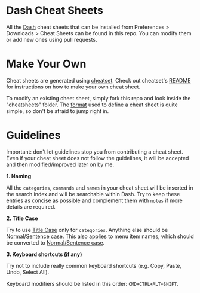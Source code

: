 Dash Cheat Sheets 
===========

All the [Dash](https://kapeli.com/dash) cheat sheets that can be installed from Preferences > Downloads > Cheat Sheets can be found in this repo. You can modify them or add new ones using pull requests.

# Make Your Own

Cheat sheets are generated using [cheatset](https://github.com/Kapeli/cheatset#readme). Check out cheatset's [README](https://github.com/Kapeli/cheatset#readme) for instructions on how to make your own cheat sheet.

To modify an existing cheet sheet, simply fork this repo and look inside the "cheatsheets" folder. The [format](https://github.com/Kapeli/cheatset#readme) used to define a cheat sheet is quite simple, so don't be afraid to jump right in.

# Guidelines

Important: don't let guidelines stop you from contributing a cheat sheet. Even if your cheat sheet does not follow the guidelines, it will be accepted and then modified/improved later on by me.

**1. Naming**

All the `categories`, `commands` and `names` in your cheat sheet will be inserted in the search index and will be searchable within Dash. Try to keep these entries as concise as possible and complement them with `notes` if more details are required.

**2. Title Case**

Try to use [Title Case](http://en.wikipedia.org/wiki/Letter_case#Title_case) only for `categories`. Anything else should be [Normal/Sentence case](http://en.wikipedia.org/wiki/Letter_case#Sentence_case). This also applies to menu item names, which should be converted to [Normal/Sentence case](http://en.wikipedia.org/wiki/Letter_case#Sentence_case).

**3. Keyboard shortcuts (if any)**

Try not to include really common keyboard shortcuts (e.g. Copy, Paste, Undo, Select All).

Keyboard modifiers should be listed in this order: `CMD+CTRL+ALT+SHIFT`.
